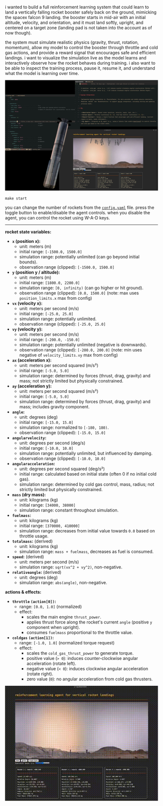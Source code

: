 i wanted to build a full reinforcement learning system that could learn to land a vertically falling rocket booster safely back on the ground, mimicking the spacex falcon 9 landing. the booster starts in mid-air with an initial altitude, velocity, and orientation, and it must land softly, upright, and centered on a target zone (landing pad is not taken into the account as of now though).

the system must simulate realistic physics (gravity, thrust, rotation, momentum), allow my model to control the booster through throttle and cold gas actions, and provide a reward signal that encourages safe and efficient landings. i want to visualize the simulation live as the model learns and interactively observe how the rocket behaves during training. i also want to be able to inspect the training process, pause it, resume it, and understand what the model is learning over time.

![demo](assets/docs/preview.jpeg)

```
make start
```

you can change the number of rockets from the [`config.yaml`](https://github.com/adimail/rocket-landing-rl/blob/master/config.yaml) file. press the toggle button to enable/disable the agent controls. when you disable the agent, you can control the rocket using W-A-D keys.

---

**rocket state variables:**

- **`x` (position x):**
  - unit: meters (m)
  - initial range: `[-1500.0, 1500.0]`
  - simulation range: potentially unlimited (can go beyond initial bounds).
  - observation range (clipped): `[-1500.0, 1500.0]`
- **`y` (position y / altitude):**
  - unit: meters (m)
  - initial range: `[1800.0, 2200.0]`
  - simulation range: `[0, infinity)` (can go higher or hit ground).
  - observation range (clipped): `[0.0, 1500.0]` (note: max uses `position_limits.x` max from config)
- **`vx` (velocity x):**
  - unit: meters per second (m/s)
  - initial range: `[-25.0, 25.0]`
  - simulation range: potentially unlimited.
  - observation range (clipped): `[-25.0, 25.0]`
- **`vy` (velocity y):**
  - unit: meters per second (m/s)
  - initial range: `[-200.0, -150.0]`
  - simulation range: potentially unlimited (negative is downwards).
  - observation range (clipped): `[-200.0, 200.0]` (note: min uses negative of `velocity_limits.vy` max from config)
- **`ax` (acceleration x):**
  - unit: meters per second squared (m/s²)
  - initial range: `[-5.0, 5.0]`
  - simulation range: determined by forces (thrust, drag, gravity) and mass; not strictly limited but physically constrained.
- **`ay` (acceleration y):**
  - unit: meters per second squared (m/s²)
  - initial range: `[-5.0, 5.0]`
  - simulation range: determined by forces (thrust, drag, gravity) and mass; includes gravity component.
- **`angle`:**
  - unit: degrees (deg)
  - initial range: `[-15.0, 15.0]`
  - simulation range: normalized to `[-180, 180)`.
  - observation range (clipped): `[-15.0, 15.0]`
- **`angularvelocity`:**
  - unit: degrees per second (deg/s)
  - initial range: `[-10.0, 10.0]`
  - simulation range: potentially unlimited, but influenced by damping.
  - observation range (clipped): `[-10.0, 10.0]`
- **`angularacceleration`:**
  - unit: degrees per second squared (deg/s²)
  - initial range: calculated based on initial state (often 0 if no initial cold gas).
  - simulation range: determined by cold gas control, mass, radius; not strictly limited but physically constrained.
- **`mass` (dry mass):**
  - unit: kilograms (kg)
  - initial range: `[34000, 38000]`
  - simulation range: constant throughout simulation.
- **`fuelmass`:**
  - unit: kilograms (kg)
  - initial range: `[370000, 410000]`
  - simulation range: decreases from initial value towards `0.0` based on throttle usage.
- **`totalmass`:** (derived)
  - unit: kilograms (kg)
  - simulation range: `mass + fuelmass`, decreases as fuel is consumed.
- **`speed`:** (derived)
  - unit: meters per second (m/s)
  - simulation range: `sqrt(vx^2 + vy^2)`, non-negative.
- **`relativeangle`:** (derived)
  - unit: degrees (deg)
  - simulation range: `abs(angle)`, non-negative.

**actions & effects:**

- **`throttle` `(action[0])`:**
  - range: `[0.0, 1.0]` (normalized)
  - effect:
    - scales the main engine `thrust_power`.
    - applies thrust force along the rocket's current `angle` (positive `y` component when upright).
    - consumes `fuelmass` proportional to the throttle value.
- **`coldgas` `(action[1])`:**
  - range: `[-1.0, 1.0]` (normalized torque request)
  - effect:
    - scales the `cold_gas_thrust_power` to generate torque.
    - positive value (`> 0`): induces counter-clockwise angular acceleration (rotate left).
    - negative value (`< 0`): induces clockwise angular acceleration (rotate right).
    - zero value (`0`): no angular acceleration from cold gas thrusters.

![demo](assets/docs/demo.gif)
